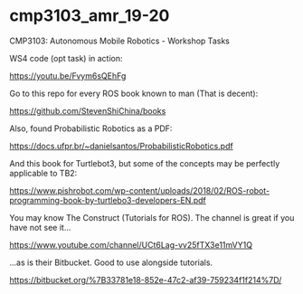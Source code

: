 # cmp3103_amr_19-20
CMP3103: Autonomous Mobile Robotics - Workshop Tasks

WS4 code (opt task) in action:

https://youtu.be/Fvym6sQEhFg

Go to this repo for every ROS book known to man (That is decent):

https://github.com/StevenShiChina/books

Also, found Probabilistic Robotics as a PDF:

https://docs.ufpr.br/~danielsantos/ProbabilisticRobotics.pdf

And this book for Turtlebot3, but some of the concepts may be perfectly applicable to TB2:

https://www.pishrobot.com/wp-content/uploads/2018/02/ROS-robot-programming-book-by-turtlebo3-developers-EN.pdf

You may know The Construct (Tutorials for ROS). The channel is great if you have not see it...

https://www.youtube.com/channel/UCt6Lag-vv25fTX3e11mVY1Q

...as is their Bitbucket. Good to use alongside tutorials.

https://bitbucket.org/%7B33781e18-852e-47c2-af39-759234f1f214%7D/

